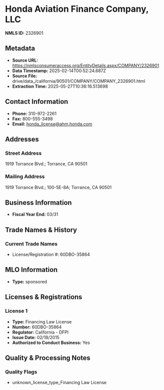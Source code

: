 # Honda Aviation Finance Company, LLC

**NMLS ID:** 2326901

## Metadata
- **Source URL:** https://nmlsconsumeraccess.org/EntityDetails.aspx/COMPANY/2326901
- **Data Timestamp:** 2025-02-14T00:52:24.687Z
- **Source File:** drive/data_/california/90501/COMPANY/COMPANY_2326901.html
- **Extraction Time:** 2025-05-27T10:36:16.513698

## Contact Information
- **Phone:** 310-972-2261
- **Fax:** 800-555-3498
- **Email:** honda_license@ahm.honda.com

## Addresses
### Street Address
1919 Torrance Blvd.; Torrance, CA 90501

### Mailing Address
1919 Torrance Blvd.; 100-5E-8A; Torrance, CA 90501

## Business Information
- **Fiscal Year End:** 03/31

## Trade Names & History
### Current Trade Names
- License/Registration #: 60DBO-35864

## MLO Information
- **Type:** sponsored

## Licenses & Registrations

### License 1
- **Type:** Financing Law License
- **Number:** 60DBO-35864
- **Regulator:** California - DFPI
- **Issue Date:** 02/18/2015
- **Authorized to Conduct Business:** Yes

## Quality & Processing Notes
### Quality Flags
- unknown_license_type_Financing Law License
